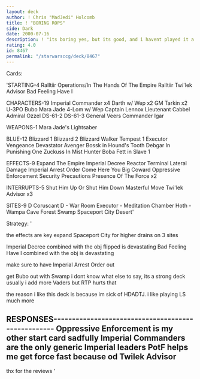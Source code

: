 ```yaml
---
layout: deck
author: ! Chris "MadJedi" Holcomb
title: ! "BORING ROPS"
side: Dark
date: 2000-07-16
description: ! "its boring yes, but its good, and i havent played it a billion times like HDADTJ so....."
rating: 4.0
id: 8467
permalink: "/starwarsccg/deck/8467"
---
```

Cards: 

'STARTING-4
Ralltiir Operations/In The Hands Of The Empire
Ralltiir
Twi'lek Advisor
Bad Feeling Have I

CHARACTERS-19
Imperial Commander x4
Darth w/ Wep x2
GM Tarkin x2
U-3PO
Bubo
Mara Jade
4-Lom w/ Wep
Captain Lennox
Lieutenant Cabbel
Admiral Ozzel
DS-61-2
DS-61-3
General Veers
Commander Igar

WEAPONS-1
Mara Jade's Lightsaber

BLUE-12
Blizzard 1
Blizzard 2
Blizzard Walker
Tempest 1
Executor
Vengeance
Devastator
Avenger
Bossk in Hound's Tooth
Debgar In Punishing One
Zuckuss In Mist Hunter
Boba Fett in Slave 1

EFFECTS-9
Expand The Empire
Imperial Decree
Reactor Terminal
Lateral Damage
Imperial Arrest Order
Come Here You Big Coward
Oppressive Enforcement
Security Precautions
Presence Of The Force x2

INTERRUPTS-5
Shut Him Up Or Shut Him Down
Masterful Move
Twi'lek Advisor x3

SITES-9
D
Coruscant
D - War Room
Executor - Meditation Chamber
Hoth - Wampa Cave
Forest
Swamp
Spaceport City
Desert'

Strategy: '

the effects are key
expand Spaceport City for higher drains on 3 sites

Imperial Decree combined with the obj flipped is devastating
Bad Feeling Have I combined with the obj is devastating

make sure to have Imperial Arrest Order out

get Bubo out with Swamp
i dont know what else to say, its a strong deck
usually i add more Vaders but RTP hurts that

the reason i like this deck is because im sick of HDADTJ.  i like playing LS much more

RESPONSES---------------------------------------------------
Oppressive Enforcement is my other start card
sadfully Imperial Commanders are the only generic Imperial leaders
PotF helps me get force fast because od Twilek Advisor
------------------------------------------------------------
thx for the reviews '
